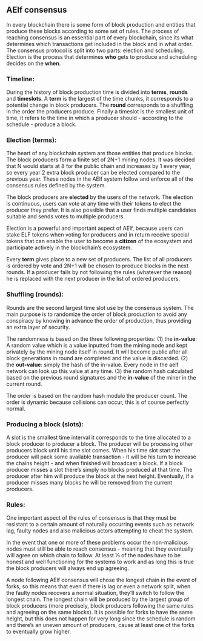 ## AElf consensus 

In every blockchain there is some form of block production and entities that produce these blocks according to some set of rules. The process of reaching consensus is an essential part of every blockchain, since its what determines which transactions get included in the block and in what order. 
The consensus protocol is split into two parts: election and scheduling. Election is the process that determines **who** gets to produce and scheduling decides on the **when**.

### Timeline:

During the history of block production time is divided into **terms**, **rounds** and **timeslots**. A **term** is the largest of the time chunks, it corresponds to a potential change in block producers. The **round** corresponds to a shuffling in the order the producers produce. Finally a timeslot is the smallest unit of time, it refers to the time in which a producer should - according to the schedule - produce a block.

### Election (terms):

The heart of any blockchain system are those entities that produce blocks. The block producers form a finite set of 2N+1 mining nodes. It was decided that N would starts at 8 for the public chain and increases by 1 every year, so every year 2 extra block producer can be elected compared to the previous year. These nodes in the AElf system follow and enforce all of the consensus rules defined by the system.

The block producers are **elected** by the users of the network. The election is continuous, users can vote at any time with their tokens to elect the producer they prefer. It is also possible that a user finds multiple candidates suitable and sends votes to multiple producers.

Election is a powerful and important aspect of AElf, because users can stake ELF tokens when voting for producers and in return receive special tokens that can enable the user to become a **citizen** of the ecosystem and participate actively in the blockchain’s ecosystem.

Every **term** gives place to a new set of producers. The list of all producers is ordered by vote and 2N+1 will be chosen to produce blocks in the next rounds. If a producer fails by not following the rules (whatever the reason) he is replaced with the next producer in the list of ordered producers.

### Shuffling (rounds):

Rounds are the second largest time slot use by the consensus system. The main purpose is to randomize the order of block production to avoid any conspiracy by knowing in advance the order of production, thus providing an extra layer of security.

The randomness is based on the three following properties:
(1) the **in-value**: A random value which is a value inputted from the mining node and kept privately by the mining node itself in round. It will become public after all block generations in round are completed and the value is discarded.
 (2) the **out-value**: simply the hash of the in-value. Every node in the aelf network can look up this value at any time.
 (3) the random hash calculated based on the previous round signatures and the **in-value** of the miner in the current round.

The order is based on the random hash modulo the producer count. The order is dynamic because collisions can occur, this is of course perfectly normal.

### Producing a block (slots):

A slot is the smallest time interval it corresponds to the time allocated to a block producer to producer a block. The producer will be processing other producers block until his time slot comes. When his time slot start the producer will pack some available transaction - it will be his turn to increase the chains height - and when finished will broadcast a block.
If a block producer misses a slot there’s simply no blocks produced at that time. The producer after him will produce the block at the next height. Eventually, if a producer misses many blocks he will be removed from the current producers.

### Rules:

One important aspect of the rules of consensus is that they must be resistant to a certain amount of naturally occurring events such as network lag, faulty nodes and also malicious actors attempting to cheat the system. 

In the event that one or more of these problems occur the non-malicious nodes must still be able to reach consensus - meaning that they eventually will agree on which chain to follow. At least ⅓ of the nodes have to be honest and well functioning for the systems to work and as long this is true the block producers will always end up agreeing.

A node following AElf consensus will chose the longest chain in the event of forks, so this means that even if there is lag or even a network split, when the faulty nodes recovers a normal situation, they’ll switch to follow the longest chain. The longest chain will be produced by the largest group of block producers (more precisely, block producers following the same rules and agreeing on the same blocks).
It is possible for forks to have the same height, but this does not happen for very long since the schedule is random and there’s an uneven amount of producers, cause at least one of the forks to eventually grow higher.
